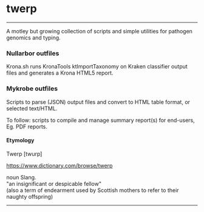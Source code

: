 # twerp
---

A motley but growing collection of scripts and simple utilities for pathogen genomics and typing.

### Nullarbor outfiles

Krona.sh runs KronaTools ktImportTaxonomy on Kraken classifier output files and generates a Krona HTML5 report.

### Mykrobe outfiles

Scripts to parse (JSON) output files and convert to HTML table format, or selected text/HTML.

To follow: scripts to compile and manage summary report(s) for end-users, Eg. PDF reports.

#### Etymology

Twerp [twurp]

https://www.dictionary.com/browse/twerp

noun Slang.</br>
"an insignificant or despicable fellow"</br>
(also a term of endearment used by Scottish mothers to refer to their naughty offspring)

---
